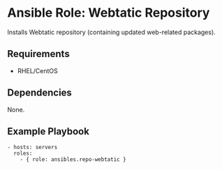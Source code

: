 # Ansible Role: Webtatic Repository

Installs Webtatic repository (containing updated web-related packages).

## Requirements

- RHEL/CentOS

## Dependencies

None.

## Example Playbook

    - hosts: servers
      roles:
        - { role: ansibles.repo-webtatic }